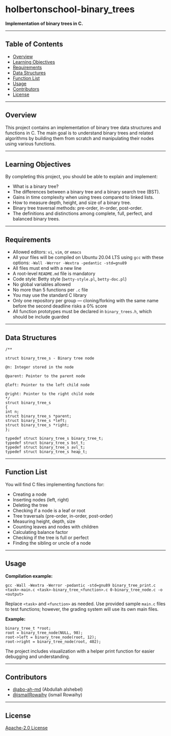 # holbertonschool-binary_trees

**Implementation of binary trees in C.**

---

## Table of Contents

- [Overview](#overview)
- [Learning Objectives](#learning-objectives)
- [Requirements](#requirements)
- [Data Structures](#data-structures)
- [Function List](#function-list)
- [Usage](#usage)
- [Contributors](#contributors)
- [License](#license)

---

## Overview

This project contains an implementation of binary tree data structures and functions in C. The main goal is to understand binary trees and related algorithms by building them from scratch and manipulating their nodes using various functions.

---

## Learning Objectives

By completing this project, you should be able to explain and implement:

- What is a binary tree?
- The differences between a binary tree and a binary search tree (BST).
- Gains in time complexity when using trees compared to linked lists.
- How to measure depth, height, and size of a binary tree.
- Binary tree traversal methods: pre-order, in-order, post-order.
- The definitions and distinctions among complete, full, perfect, and balanced binary trees.

---

## Requirements

- Allowed editors: `vi`, `vim`, or `emacs`
- All your files will be compiled on Ubuntu 20.04 LTS using `gcc` with these options: `-Wall -Werror -Wextra -pedantic -std=gnu89`
- All files must end with a new line
- A root-level `README.md` file is mandatory
- Code style: Betty style (`betty-style.pl`, `betty-doc.pl`)
- No global variables allowed
- No more than 5 functions per `.c` file
- You may use the standard C library
- Only one repository per group — cloning/forking with the same name before the second deadline risks a 0% score
- All function prototypes must be declared in `binary_trees.h`, which should be include guarded

---

## Data Structures
```
/**

struct binary_tree_s - Binary tree node

@n: Integer stored in the node

@parent: Pointer to the parent node

@left: Pointer to the left child node

@right: Pointer to the right child node
*/
struct binary_tree_s
{
int n;
struct binary_tree_s *parent;
struct binary_tree_s *left;
struct binary_tree_s *right;
};

typedef struct binary_tree_s binary_tree_t;
typedef struct binary_tree_s bst_t;
typedef struct binary_tree_s avl_t;
typedef struct binary_tree_s heap_t;
```

---

## Function List

You will find C files implementing functions for:

- Creating a node
- Inserting nodes (left, right)
- Deleting the tree
- Checking if a node is a leaf or root
- Tree traversals (pre-order, in-order, post-order)
- Measuring height, depth, size
- Counting leaves and nodes with children
- Calculating balance factor
- Checking if the tree is full or perfect
- Finding the sibling or uncle of a node

---

## Usage

**Compilation example:**
```
gcc -Wall -Wextra -Werror -pedantic -std=gnu89 binary_tree_print.c <task>-main.c <task>-binary_tree_<function>.c 0-binary_tree_node.c -o <output>
```

Replace `<task>` and `<function>` as needed. Use provided sample `main.c` files to test functions; however, the grading system will use its own main files.

**Example:**
```
binary_tree_t *root;
root = binary_tree_node(NULL, 98);
root->left = binary_tree_node(root, 12);
root->right = binary_tree_node(root, 402);
```

The project includes visualization with a helper print function for easier debugging and understanding.

---

## Contributors

- [@abo-ah-md](https://github.com/abo-ah-md) (Abdullah alshebel)
- [@ismailRowaihy](https://github.com/ismailRowaihy) (ismail Rowaihy)

---

## License

[Apache-2.0 License](./LICENSE)

